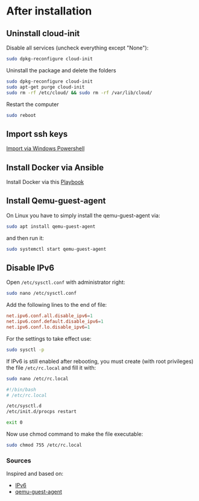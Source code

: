 # After installation

## Uninstall cloud-init

Disable all services (uncheck everything except "None"):

```bash
sudo dpkg-reconfigure cloud-init
```

Uninstall the package and delete the folders

```bash
sudo dpkg-reconfigure cloud-init
sudo apt-get purge cloud-init
sudo rm -rf /etc/cloud/ && sudo rm -rf /var/lib/cloud/
```

Restart the computer

```bash
sudo reboot
```

## Import ssh keys

[Import via Windows Powershell](../../ssh/ssh-key-windows-to-linux.md)

## Install Docker via Ansible

Install Docker via this [Playbook](../../../ansible/install-docker/README.md)

## Install Qemu-guest-agent

On Linux you have to simply install the qemu-guest-agent via:

```bash
sudo apt install qemu-guest-agent
```

and then run it:

```bash
sudo systemctl start qemu-guest-agent
```

## Disable IPv6

Open `/etc/sysctl.conf` with administrator right:

```bash
sudo nano /etc/sysctl.conf
```

Add the following lines to the end of file:

```conf
net.ipv6.conf.all.disable_ipv6=1
net.ipv6.conf.default.disable_ipv6=1
net.ipv6.conf.lo.disable_ipv6=1
```

For the settings to take effect use:

```bash
sudo sysctl -p
```

If IPv6 is still enabled after rebooting, you must create (with root privileges) the file `/etc/rc.local` and fill it with:

```bash
sudo nano /etc/rc.local
```

```bash
#!/bin/bash
# /etc/rc.local

/etc/sysctl.d
/etc/init.d/procps restart

exit 0
```

Now use chmod command to make the file executable:

```bash
sudo chmod 755 /etc/rc.local
```

### Sources

Inspired and based on:

- [IPv6](https://itsfoss.com/disable-ipv6-ubuntu-linux/)
- [qemu-guest-agent](https://pve.proxmox.com/wiki/Qemu-guest-agent)
